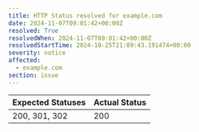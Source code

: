 ```yaml
---
title: HTTP Status resolved for example.com
date: 2024-11-07T09:01:42+00:00Z
resolved: True
resolvedWhen: 2024-11-07T09:01:42+00:00Z
resolvedStartTime: 2024-10-25T21:09:43.191474+00:00
severity: notice
affected:
  - example.com
section: issue
---
```


| Expected Statuses | Actual Status  |
|-------------------|----------------|
| 200, 301, 302 | 200 |
